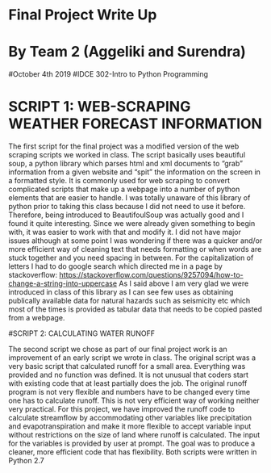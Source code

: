 # Final Project Write Up
# By Team 2 (Aggeliki and Surendra)

#October 4th 2019
#IDCE 302-Intro to Python Programming

# SCRIPT 1: WEB-SCRAPING WEATHER FORECAST INFORMATION

The first script for the final project was a modified version of the web scraping scripts we worked in class. The script basically uses beautiful soup, a python library which parses html and xml documents to “grab” information from a given website and “spit” the information on the screen in a formatted style. It is commonly used for web scraping to convert complicated scripts that make up a webpage into a number of python elements that are easier to handle.
I was totally unaware of this library of python prior to taking this class because I did not need to use it before. Therefore, being introduced to BeautifoulSoup was actually good and I found it quite interesting. Since we were already given something to begin with, it was easier to work with that and modify it. I did not have major issues although at some point I was wondering if there was a quicker and/or more efficient way of cleaning text that needs formatting or when words are stuck together and you need spacing in between. For the capitalization of letters I had to do google search which directed me in a page by stackoverflow: https://stackoverflow.com/questions/9257094/how-to-change-a-string-into-uppercase
As I said above I am very glad we were introduced in class of this library as I can see few uses as obtaining publically available data for natural hazards such as seismicity etc which most of the times is provided as tabular data that needs to be copied pasted from a webpage.

#SCRIPT 2: CALCULATING WATER RUNOFF

The second script we chose as part of our final project work is an improvement of an early script we wrote in class. The original script was a very basic script that calculated runoff for a small area. Everything was provided and no function was defined. 
It is not unusual that coders start with existing code that at least partially does the job. The original runoff program is not very flexible and numbers have to be changed every time one has to calculate runoff. This is not very efficient way of working neither very practical. For this project, we have improved the runoff code to calculate streamflow by accommodating other variables like precipitation and evapotranspiration and make it more flexible to accept variable input without restrictions on the size of land where runoff is calculated. The input for the variables is provided by user at prompt. The goal was to produce a cleaner, more efficient code that has flexibility.
Both scripts were written in Python 2.7
